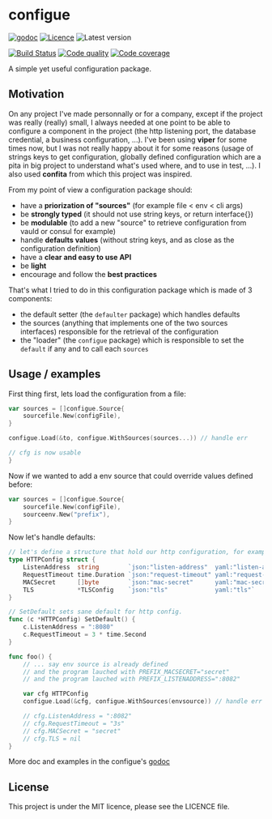 # configue

[![godoc](https://img.shields.io/badge/godoc-reference-blue.svg?style=for-the-badge)](https://godoc.org/github.com/krostar/configue)
[![Licence](https://img.shields.io/github/license/krostar/configue.svg?style=for-the-badge)](https://tldrlegal.com/license/mit-license)
![Latest version](https://img.shields.io/github/tag/krostar/configue.svg?style=for-the-badge)

[![Build Status](https://img.shields.io/travis/krostar/configue/master.svg?style=for-the-badge)](https://travis-ci.org/krostar/configue)
[![Code quality](https://img.shields.io/codacy/grade/14e0121b7ace47afa5022d5db6d0858c/master.svg?style=for-the-badge)](https://app.codacy.com/project/krostar/configue/dashboard)
[![Code coverage](https://img.shields.io/codacy/coverage/14e0121b7ace47afa5022d5db6d0858c.svg?style=for-the-badge)](https://app.codacy.com/project/krostar/configue/dashboard)

A simple yet useful configuration package.

## Motivation

On any project I've made personnally or for a company, except if the project was really
(really) small, I always needed at one point to be able to configure a component in the
project (the http listening port, the database credential, a business configuration, ...).
I've been using **viper** for some times now, but I was not really happy about it for some
reasons (usage of strings keys to get configuration, globally defined configuration which are
a pita in big project to understand what's used where, and to use in test, ...). I also used
**confita** from which this project was inspired.

From my point of view a configuration package should:

-   have a **priorization of "sources"** (for example file &lt; env &lt; cli args)
-   be **strongly typed** (it should not use string keys, or return interface{})
-   be **modulable** (to add a new "source" to retrieve
        configuration from vauld or consul for example)
-   handle **defaults values** (without string keys, and as close as the configuration definition)
-   have a **clear and easy to use API**
-   be **light**
-   encourage and follow the **best practices**

That's what I tried to do in this configuration package which is made of 3 components:

-   the default setter (the `defaulter` package) which handles defaults
-   the sources (anything that implements one of the two sources interfaces) responsible for
        the retrieval of the configuration
-   the "loader" (the `configue` package) which is responsible to set the `default` if any
        and to call each `sources`

## Usage / examples

First thing first, lets load the configuration from a file:

```go
var sources = []configue.Source{
    sourcefile.New(configFile),
}

configue.Load(&to, configue.WithSources(sources...)) // handle err

// cfg is now usable
}
```

Now if we wanted to add a env source that could override values defined before:

```go
var sources = []configue.Source{
    sourcefile.New(configFile),
    sourceenv.New("prefix"),
}
```

Now let's handle defaults:

```go
// let's define a structure that hold our http configuration, for example
type HTTPConfig struct {
    ListenAddress  string        `json:"listen-address"  yaml:"listen-address"`
    RequestTimeout time.Duration `json:"request-timeout" yaml:"request-timeout"`
    MACSecret      []byte        `json:"mac-secret"      yaml:"mac-secret"`
    TLS            *TLSConfig    `json:"tls"             yaml:"tls"`
}

// SetDefault sets sane default for http config.
func (c *HTTPConfig) SetDefault() {
    c.ListenAddress = ":8080"
    c.RequestTimeout = 3 * time.Second
}

func foo() {
    // ... say env source is already defined
    // and the program lauched with PREFIX_MACSECRET="secret"
    // and the program lauched with PREFIX_LISTENADDRESS=":8082"

    var cfg HTTPConfig
    configue.Load(&cfg, configue.WithSources(envsource)) // handle err

    // cfg.ListenAddress = ":8082"
    // cfg.RequestTimeout = "3s"
    // cfg.MACSecret = "secret"
    // cfg.TLS = nil
}
```

More doc and examples in the configue's [godoc](https://godoc.org/github.com/krostar/configue)

## License

This project is under the MIT licence, please see the LICENCE file.

